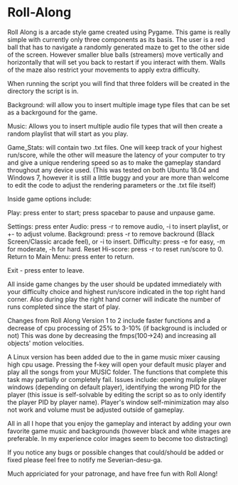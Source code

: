 # Roll-Along

Roll Along is a arcade style game created using Pygame.
This game is really simple with currently only three components as its basis.
The user is a red ball that has to navigate a randomly generated maze to get to the other
side of the screen. However smaller blue balls (streamers) move vertically and horizontally that will set you
back to restart if you interact with them. Walls of the maze also restrict your movements to apply extra difficulty.

When running the script you will find that three folders will be created in the directory the script is in.

Background: will allow you to insert multiple image type files that can be set as a backrgound for the game.

Music: Allows you to insert multiple audio file types that will then create a random playlist that will start as you play.

Game_Stats: will contain two .txt files. One will keep track of your highest run/score, while the other will
measure the latency of your computer to try and give a unique rendering speed so as to make the gameplay standard
throughout any device used. 
(This was tested on both Ubuntu 18.04 and Windows 7, however it is still a little buggy and your are
more than welcome to edit the code to adjust the rendering parameters or the .txt file itself)

Inside game options include:

Play: press enter to start; press spacebar to pause and unpause game.

Settings: press enter
        Audio: press -r to remove audio, -i to insert playlist, or +- to adjust volume.
        Background: press -r to remove backround (Black Screen/Classic arcade feel), or -i to insert.
        Difficulty: press -e for easy, -m for moderate, -h for hard.
        Reset Hi-score: press -r to reset run/score to 0.
        Return to Main Menu: press enter to return.

Exit - press enter to leave.

All inside game changes by the user should be updated immediately with your difficulty choice and highest run/score indicated in the top
right hand corner. Also during play the right hand corner will indicate the number of runs completed since the start of play.

Changes from Roll Along Version 1 to 2 include faster functions and a decrease of cpu processing of 25% to 3-10% (if background is included or not) This was done by decreasing the fmps(100->24) and increasing all objects' motion velocities.

A Linux version has been added due to the in game music mixer causing high cpu usage. Pressing the f-key will open your default music player and play all the songs from your MUSIC folder. The functions that complete this task may partially or completely fail. Issues include: opening muliple player windows (depending on default player), identifying the wrong PID for the player (this issue is self-solvable by editing the script so as to only identify the player PID by player name). Player's window self-minimization may also not work and volume must be adjusted outside of gameplay.

All in all I hope that you enjoy the gameplay and interact by adding your own favorite game music and backgrounds (however black and white images are preferable. In my experience color images seem to become too distracting) 

If you notice any bugs or possible changes that could/should be added or fixed please feel free to notify me Severian-desu-ga.

Much appriciated for your patronage, and have free fun with Roll Along!
